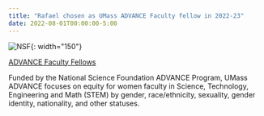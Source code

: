 ```yaml
---
title: "Rafael chosen as UMass ADVANCE Faculty fellow in 2022-23"
date: 2022-08-01T00:00:00-5:00
---
```


![NSF](http://people.umass.edu/rclsa/images/nsf.svg){: width="150"}

[ADVANCE Faculty Fellows](https://www.umass.edu/advance/who-we-are/advance-faculty-fellows)

Funded by the National Science Foundation ADVANCE Program, UMass ADVANCE focuses on equity for women faculty in Science, Technology, Engineering and Math (STEM) by gender, race/ethnicity, sexuality, gender identity, nationality, and other statuses.
